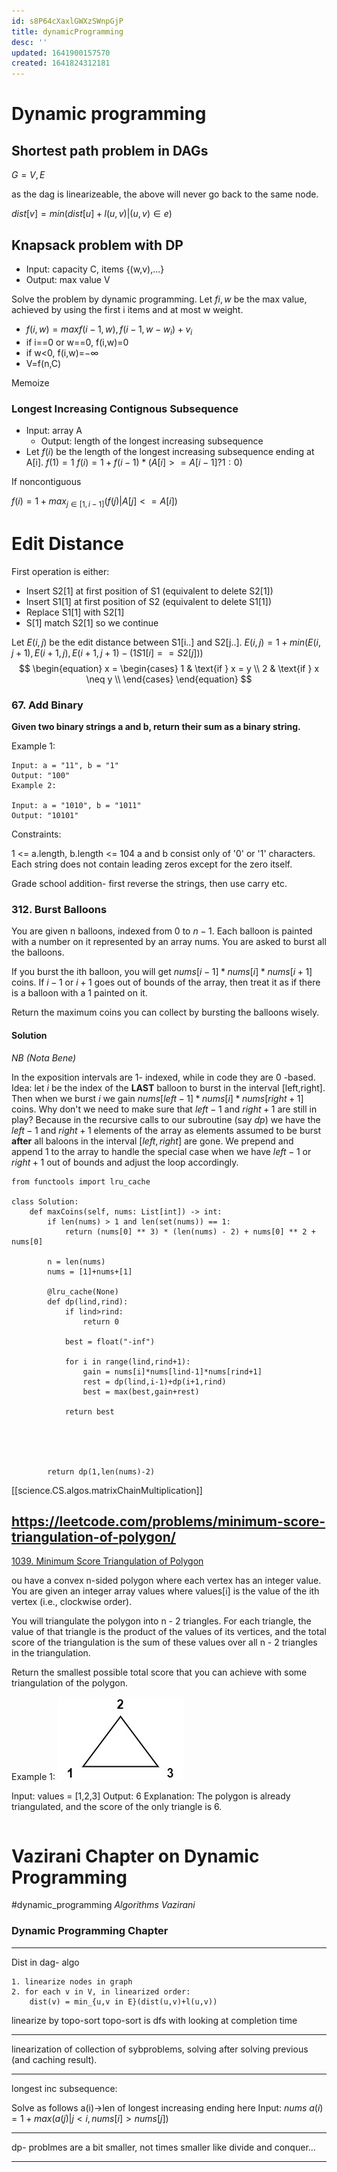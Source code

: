 ```yaml
---
id: s8P64cXaxlGWXzSWnpGjP
title: dynamicProgramming
desc: ''
updated: 1641900157570
created: 1641824312181
---
```


# Dynamic programming 
## Shortest path problem in DAGs

$G={V,E}$
<!-- $dist[v] = min(dist[u] + l(u,v) | u,v \in e})$ -->

as the dag is linearizeable, the above will never go back to the same node.


$dist[v] = min(dist[u] + l(u,v) | (u,v) \in e)$


## Knapsack problem with DP
* Input: capacity C, items {(w,v),...}
* Output: max value V

Solve the problem by dynamic programming. Let $f{i,w}$ be the max value, achieved by using the first i items and at most w weight.

* $f(i,w) = max{f(i-1,w), f(i-1,w-w_i) + v_i}$
* if i==0 or w==0, f(i,w)=0
* if w<0, f(i,w)=$-\infty$
* V=f(n,C)
 
 Memoize

 ### Longest Increasing Contignous Subsequence
 * Input: array A
    * Output: length of the longest increasing subsequence
* Let $f(i)$ be the length of the longest increasing subsequence ending at A[i].
$f(1) = 1$
$f(i)=1+f(i-1)*(A[i]>=A[i-1] ? 1:0)$

If noncontiguous

$f(i)=1+max_{j\in [1,i-1]}(f(j)|A[j]<=A[i])$

# Edit Distance

First operation is either:
* Insert S2[1] at first position of S1 (equivalent to delete S2[1])
* Insert S1[1] at first position of S2 (equivalent to delete S1[1])
* Replace S1[1] with S2[1] 
* S[1] match S2[1] so we continue

Let $E(i,j)$ be the edit distance between S1[i..] and S2[j..].
$E(i,j)=1+min(E(i,j+1),E(i+1,j),E(i+1,j+1) - (1  S1[i]==S2[j]))$
$$
\begin{equation}
x = \begin{cases}
        1 & \text{if } x = y \\
        2 & \text{if } x \neq y \\
        \end{cases}
\end{equation}
$$


### 67. Add Binary

__Given two binary strings a and b, return their sum as a binary string.__

 

Example 1:
```
Input: a = "11", b = "1"
Output: "100"
Example 2:

Input: a = "1010", b = "1011"
Output: "10101"
```
Constraints:

1 <= a.length, b.length <= 104
a and b consist only of '0' or '1' characters.
Each string does not contain leading zeros except for the zero itself.

Grade school addition- first reverse the strings, then use carry etc.

### 312. Burst Balloons


You are given n balloons, indexed from $0$ to $n - 1$. Each balloon is painted with a number on it represented by an array nums. You are asked to burst all the balloons.

If you burst the ith balloon, you will get $nums[i - 1] * nums[i] * nums[i + 1]$ coins. If $i - 1$ or $i + 1$ goes out of bounds of the array, then treat it as if there is a balloon with a 1 painted on it.

Return the maximum coins you can collect by bursting the balloons wisely.

#### Solution 


*NB (Nota Bene)*

In the exposition intervals are 1- indexed, while in code they are 0 -based. 
Idea:
let $i$ be the index of the __LAST__ balloon to burst in the interval [left,right].
Then when we burst $i$ we gain $nums[left-1]*nums[i]*nums[right+1]$ coins.
Why don't we need to make sure that $left-1$ and $right+1$ are still in play?
Because in the recursive calls to our subroutine (say $dp$) we have the $left-1$ and $right+1$ elements of the array as elements assumed to be burst __after__ all baloons in the interval
$[left,right]$ are gone.
We prepend and append $1$ to the array to handle the special case when we have $left-1$ or $right+1$ out of bounds and adjust the loop accordingly.





```
from functools import lru_cache

class Solution:
    def maxCoins(self, nums: List[int]) -> int:
        if len(nums) > 1 and len(set(nums)) == 1:
            return (nums[0] ** 3) * (len(nums) - 2) + nums[0] ** 2 + nums[0]
        
        n = len(nums)
        nums = [1]+nums+[1]
        
        @lru_cache(None)
        def dp(lind,rind):
            if lind>rind:
                return 0

            best = float("-inf")

            for i in range(lind,rind+1):
                gain = nums[i]*nums[lind-1]*nums[rind+1]
                rest = dp(lind,i-1)+dp(i+1,rind)
                best = max(best,gain+rest)
                
            return best
                        
                    
        
        
        
        return dp(1,len(nums)-2)
```
[[science.CS.algos.matrixChainMultiplication]]

##  https://leetcode.com/problems/minimum-score-triangulation-of-polygon/

[1039. Minimum Score Triangulation of Polygon](https://leetcode.com/problems/minimum-score-triangulation-of-polygon/)

ou have a convex n-sided polygon where each vertex has an integer value. You are given an integer array values where values[i] is the value of the ith vertex (i.e., clockwise order).

You will triangulate the polygon into n - 2 triangles. For each triangle, the value of that triangle is the product of the values of its vertices, and the total score of the triangulation is the sum of these values over all n - 2 triangles in the triangulation.

Return the smallest possible total score that you can achieve with some triangulation of the polygon.

 

Example 1:
![](/assets/images/2022-01-10-15-42-44.png)

Input: values = [1,2,3]
Output: 6
Explanation: The polygon is already triangulated, and the score of the only triangle is 6.

```{python}
```




# Vazirani Chapter on Dynamic Programming
#dynamic_programming
*Algorithms Vazirani*

### Dynamic Programming Chapter

------------
Dist in dag- algo
```
1. linearize nodes in graph
2. for each v in V, in linearized order:
    dist(v) = min_{u,v in E}(dist(u,v)+l(u,v))
```

linearize by topo-sort
topo-sort is dfs with looking at completion time

-------------
linearization of collection of sybproblems, solving after solving previous (and caching result).

-------

longest inc subsequence:


Solve as follows
a(i)->len of longest increasing ending here
Input: $nums$
$a(i) = 1+max(a(j)|j<i,nums[i]>nums[j])$

---------------

dp- problmes are a bit smaller, not times smaller like divide and conquer...

--------------
